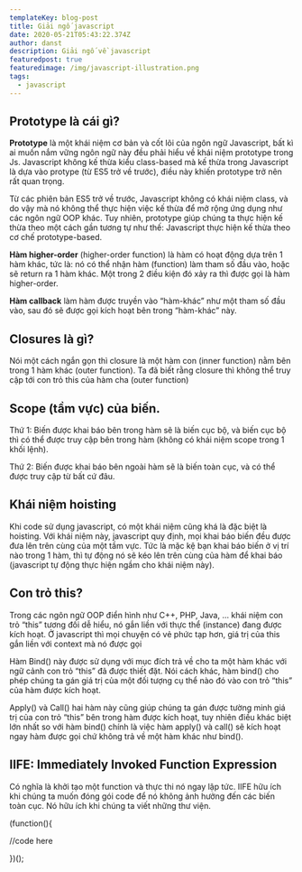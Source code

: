```yaml
---
templateKey: blog-post
title: Giải ngố javascript
date: 2020-05-21T05:43:22.374Z
author: danst
description: Giải ngố về javascript
featuredpost: true
featuredimage: /img/javascript-illustration.png
tags:
  - javascript
---
```

## Prototype là cái gì?

**Prototype** là một khái niệm cơ bản và cốt lõi của ngôn ngữ Javascript, bất kì ai muốn nắm vững ngôn ngữ này đều phải hiểu về khái niệm prototype trong Js. Javascript không kế thừa kiểu class-based mà kế thừa trong Javascript là dựa vào protype (từ ES5 trở về trước), điều này khiến prototype trở nên rất quan trọng.

Từ các phiên bản ES5 trở về trước, Javascript không có khái niệm class, và do vậy mà nó không thể thực hiện việc kế thừa để mở rộng ứng dụng như các ngôn ngữ OOP khác. Tuy nhiên, prototype giúp chúng ta thực hiện kế thừa theo một cách gần tương tự như thế: Javascript thực hiện kế thừa theo cơ chế prototype-based.

**Hàm higher-order** (higher-order function) là hàm có hoạt động dựa trên 1 hàm khác, tức là: nó có thể nhận hàm (function) làm tham số đầu vào, hoặc sẽ return ra 1 hàm khác. Một trong 2 điều kiện đó xảy ra thì được gọi là hàm higher-order.

**Hàm callback** làm hàm được truyền vào “hàm-khác” như một tham số đầu vào, sau đó sẽ được gọi kích hoạt bên trong “hàm-khác” này.

## Closures là gì? 

Nói một cách ngắn gọn thì closure là một hàm con (inner function) nằm bên trong 1 hàm khác (outer function). Ta đã biết rằng closure thì không thể truy cập tới con trỏ this của hàm cha (outer function)

## Scope (tầm vực) của biến.

Thứ 1: Biến được khai báo bên trong hàm sẽ là biến cục bộ, và biến cục bộ thì có thể được truy cập bên trong hàm (không có khái niệm scope trong 1 khối lệnh).

Thứ 2: Biến được khai báo bên ngoài hàm sẽ là biến toàn cục, và có thể được truy cập từ bất cứ đâu.

## **Khái niệm hoisting**

Khi code sử dụng javascript, có một khái niệm cũng khá là đặc biệt là hoisting. Với khái niệm này, javascript quy định, mọi khai báo biến đều được đưa lên trên cùng của một tầm vực. Tức là mặc kệ bạn khai báo biến ở vị trí nào trong 1 hàm, thì tự động nó sẽ kéo lên trên cùng của hàm để khai báo (javascript tự động thực hiện ngầm cho khái niệm này).



## Con trỏ this?

Trong các ngôn ngữ OOP điển hình như C++, PHP, Java, … khái niệm con trỏ “this” tương đối dễ hiểu, nó gắn liền với thực thể (instance) đang được kích hoạt. Ở javascript thì mọi chuyện có vẻ phức tạp hơn, giá trị của this gắn liền với context mà nó được gọi



Hàm Bind() này được sử dụng với mục đích trả về cho ta một hàm khác với ngữ cảnh con trỏ “this” đã được thiết đặt. Nói cách khác, hàm bind() cho phép chúng ta gán giá trị của một đối tượng cụ thể nào đó vào con trỏ “this” của hàm được kích hoạt.

Apply() và Call() hai hàm này cũng giúp chúng ta gán được tường minh giá trị của con trỏ “this” bên trong hàm được kích hoạt, tuy nhiên điều khác biệt lớn nhất so với hàm bind() chính là việc hàm apply() và call() sẽ kích hoạt ngay hàm được gọi chứ không trả về một hàm khác như bind().



## IIFE: Immediately Invoked Function Expression

 Có nghĩa là khởi tạo một function và thực thi nó ngay lập tức. IIFE hữu ích khi chúng ta muốn đóng gói code để nó không ảnh hưởng đến các biến toàn cục. Nó hữu ích khi chúng ta viết những thư viện.

(function(){

 //code here

})();
